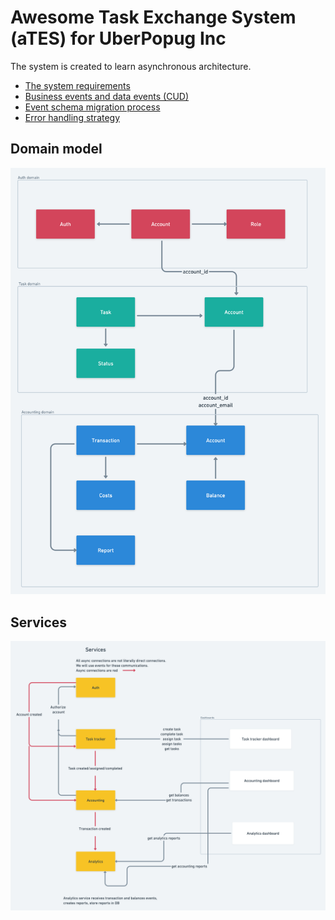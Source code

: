 # Awesome Task Exchange System (aTES) for UberPopug Inc 

The system is created to learn asynchronous architecture.

* [The system requirements](./requierements.md)
* [Business events and data events (CUD)](./business-events-and-cud.md)
* [Event schema migration process](./how-to-migrate-to-new-task-event-schema.md)
* [Error handling strategy](./error-handling-strategy.md)

## Domain model

![](./domain-model.png)

## Services

![](./services.png)

